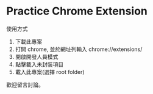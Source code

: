 # Practice Chrome Extension

使用方式

1. 下載此專案
2. 打開 chrome, 並於網址列輸入 chrome://extensions/
3. 開啟開發人員模式
4. 點擊載入未封裝項目
5. 載入此專案(選擇 root folder)

歡迎留言討論。
